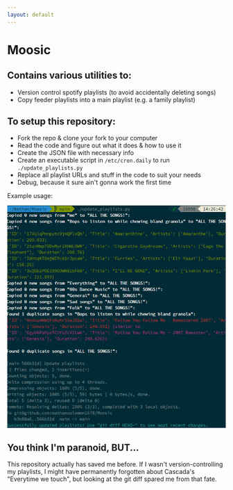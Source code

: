 ```yaml
---
layout: default
---
```


# Moosic

## Contains various utilities to:

* Version control spotify playlists (to avoid accidentally deleting songs)
* Copy feeder playlists into a main playlist (e.g. a family playlist)

## To setup this repository:

* Fork the repo & clone your fork to your computer
* Read the code and figure out what it does & how to use it
* Create the JSON file with necessary info
* Create an executable script in `/etc/cron.daily` to run `./update_playlists.py`
* Replace all playlist URLs and stuff in the code to suit your needs
* Debug, because it sure ain't gonna work the first time

Example usage:

<img src="example_usage.png" />

## You think I'm paranoid, BUT...
This repository actually has saved me before. If I wasn't version-controlling my playlists, I might have permanently forgotten about Cascada's "Everytime we touch", but looking at the git diff spared me from that fate.
